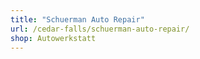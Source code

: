 ```yaml
---
title: "Schuerman Auto Repair"
url: /cedar-falls/schuerman-auto-repair/
shop: Autowerkstatt
---
```

